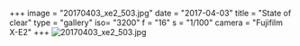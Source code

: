 +++
image = "20170403_xe2_503.jpg"
date = "2017-04-03"
title = "State of clear"
type = "gallery"
iso= "3200"
f = "16"
s = "1/100"
camera = "Fujifilm X-E2"
+++
![20170403_xe2_503.jpg](/images/20170403_xe2_503.jpg)